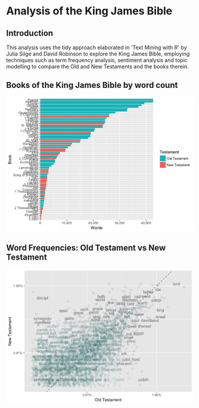 Analysis of the King James Bible
================

Introduction
------------

This analysis uses the tidy approach elaborated in 'Text Mining with R' by Julia Silge and David Robinson to explore the King James Bible, employing techniques such as term frequency analysis, sentiment analysis and topic modelling to compare the Old and New Testaments and the books therein.

Books of the King James Bible by word count
-------------------------------------------

![](/unnamed-chunk-2-1.png)

Word Frequencies: Old Testament vs New Testament
------------------------------------------------

![](/unnamed-chunk-4-1.png)

